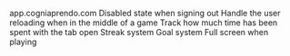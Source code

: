 app.cogniaprendo.com
Disabled state when signing out
Handle the user reloading when in the middle of a game
Track how much time has been spent with the tab open
Streak system
Goal system
Full screen when playing
